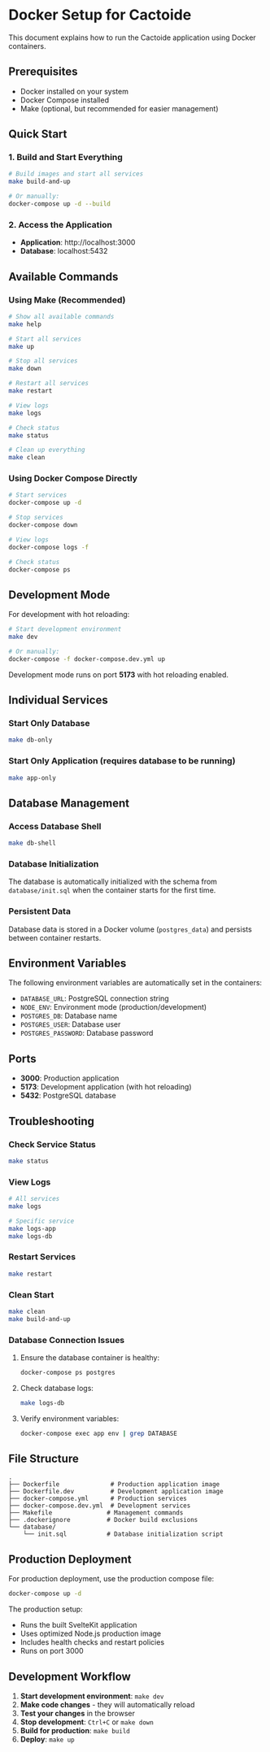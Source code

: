 # Docker Setup for Cactoide

This document explains how to run the Cactoide application using Docker containers.

## Prerequisites

- Docker installed on your system
- Docker Compose installed
- Make (optional, but recommended for easier management)

## Quick Start

### 1. Build and Start Everything

```bash
# Build images and start all services
make build-and-up

# Or manually:
docker-compose up -d --build
```

### 2. Access the Application

- **Application**: http://localhost:3000
- **Database**: localhost:5432

## Available Commands

### Using Make (Recommended)

```bash
# Show all available commands
make help

# Start all services
make up

# Stop all services
make down

# Restart all services
make restart

# View logs
make logs

# Check status
make status

# Clean up everything
make clean
```

### Using Docker Compose Directly

```bash
# Start services
docker-compose up -d

# Stop services
docker-compose down

# View logs
docker-compose logs -f

# Check status
docker-compose ps
```

## Development Mode

For development with hot reloading:

```bash
# Start development environment
make dev

# Or manually:
docker-compose -f docker-compose.dev.yml up
```

Development mode runs on port **5173** with hot reloading enabled.

## Individual Services

### Start Only Database

```bash
make db-only
```

### Start Only Application (requires database to be running)

```bash
make app-only
```

## Database Management

### Access Database Shell

```bash
make db-shell
```

### Database Initialization

The database is automatically initialized with the schema from `database/init.sql` when the container starts for the first time.

### Persistent Data

Database data is stored in a Docker volume (`postgres_data`) and persists between container restarts.

## Environment Variables

The following environment variables are automatically set in the containers:

- `DATABASE_URL`: PostgreSQL connection string
- `NODE_ENV`: Environment mode (production/development)
- `POSTGRES_DB`: Database name
- `POSTGRES_USER`: Database user
- `POSTGRES_PASSWORD`: Database password

## Ports

- **3000**: Production application
- **5173**: Development application (with hot reloading)
- **5432**: PostgreSQL database

## Troubleshooting

### Check Service Status

```bash
make status
```

### View Logs

```bash
# All services
make logs

# Specific service
make logs-app
make logs-db
```

### Restart Services

```bash
make restart
```

### Clean Start

```bash
make clean
make build-and-up
```

### Database Connection Issues

1. Ensure the database container is healthy:

   ```bash
   docker-compose ps postgres
   ```

2. Check database logs:

   ```bash
   make logs-db
   ```

3. Verify environment variables:
   ```bash
   docker-compose exec app env | grep DATABASE
   ```

## File Structure

```
.
├── Dockerfile              # Production application image
├── Dockerfile.dev          # Development application image
├── docker-compose.yml      # Production services
├── docker-compose.dev.yml  # Development services
├── Makefile               # Management commands
├── .dockerignore          # Docker build exclusions
└── database/
    └── init.sql           # Database initialization script
```

## Production Deployment

For production deployment, use the production compose file:

```bash
docker-compose up -d
```

The production setup:

- Runs the built SvelteKit application
- Uses optimized Node.js production image
- Includes health checks and restart policies
- Runs on port 3000

## Development Workflow

1. **Start development environment**: `make dev`
2. **Make code changes** - they will automatically reload
3. **Test your changes** in the browser
4. **Stop development**: `Ctrl+C` or `make down`
5. **Build for production**: `make build`
6. **Deploy**: `make up`
